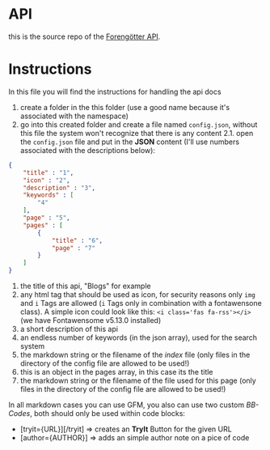 # API
this is the source repo of the [Forengötter API](https://api.forengoetter.org).

# Instructions
In this file you will find the instructions for handling the api docs

1. create a folder in the this folder (use a good name because it's associated with the namespace)
2. go into this created folder and create a file named `config.json`, without this file the system won't recognize that there is any content
2.1. open the `config.json` file and put in the **JSON** content (I'll use numbers associated with the descriptions below):
```json
{
    "title" : "1",
    "icon" : "2",
    "description" : "3",
    "keywords" : [
        "4"
    ],
    "page" : "5",
    "pages" : [
        {
            "title" : "6",
            "page" : "7"
        }
    ]
}
```
1) the title of this api, "Blogs" for example
2) any html tag that should be used as icon, for security reasons only `img` and `i` Tags are allowed (`i` Tags only in combination with a fontawensone class). A simple icon        could look like this: `<i class='fas fa-rss'></i>` (we have Fontawensome v5.13.0 installed)
3) a short description of this api
4) an endless number of keywords (in the json array), used for the search system
5) the markdown string or the filename of the *index* file (only files in the directory of the config file are allowed to be used!)
6) this is an object in the pages array, in this case its the title
7) the markdown string or the filename of the file used for this page (only files in the directory of the config file are allowed to be used!)

In all markdown cases you can use GFM, you also can use two custom *BB-Codes*, both should only be used within code blocks:
- [tryit={URL}][/tryit] => creates an **TryIt** Button for the given URL
- [author={AUTHOR}] => adds an simple author note on a pice of code

